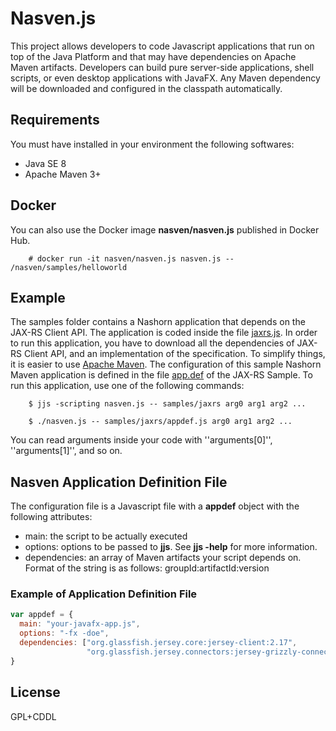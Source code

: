 Nasven.js
=====
This project allows developers to code Javascript applications that run on top of the Java Platform and that may have dependencies on Apache Maven artifacts. Developers can build pure server-side applications, shell scripts, or even desktop applications with JavaFX. Any Maven dependency will be downloaded and configured in the classpath automatically.

## Requirements
You must have installed in your environment the following softwares:
 - Java SE 8
 - Apache Maven 3+

## Docker
You can also use the Docker image **nasven/nasven.js** published in Docker Hub.

        # docker run -it nasven/nasven.js nasven.js -- /nasven/samples/helloworld

## Example
The samples folder contains a Nashorn application that depends on the JAX-RS Client API. The application is coded inside the file [jaxrs.js](samples/jaxrs/jaxrs.js). In order to run this application, you have to download all the dependencies of JAX-RS Client API, and an implementation of the specification. To simplify things, it is easier to use [Apache Maven](http://maven.apache.org). The configuration of this sample Nashorn Maven application is defined in the file [app.def](samples/jaxrs/appdef.js) of the JAX-RS Sample. To run this application, use one of the following commands:

        $ jjs -scripting nasven.js -- samples/jaxrs arg0 arg1 arg2 ...
        
        $ ./nasven.js -- samples/jaxrs/appdef.js arg0 arg1 arg2 ...

You can read arguments inside your code with ''arguments[0]'', ''arguments[1]'', and so on.

## Nasven Application Definition File
The configuration file is a Javascript file with a **appdef** object with the following attributes:
 - main: the script to be actually executed
 - options: options to be passed to **jjs**. See **jjs -help** for more information.
 - dependencies: an array of Maven artifacts your script depends on. Format of the string is as follows: groupId:artifactId:version

### Example of Application Definition File
```javascript
var appdef = {
  main: "your-javafx-app.js",
  options: "-fx -doe",
  dependencies: ["org.glassfish.jersey.core:jersey-client:2.17", 
                 "org.glassfish.jersey.connectors:jersey-grizzly-connector:2.17"]
}
```

## License
GPL+CDDL
